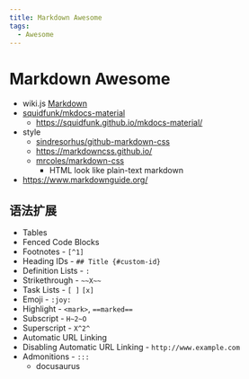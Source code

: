 ```yaml
---
title: Markdown Awesome
tags:
  - Awesome
---
```


# Markdown Awesome

- wiki.js [Markdown](https://docs.requarks.io/en/editors/markdown)
- [squidfunk/mkdocs-material](https://github.com/squidfunk/mkdocs-material)
  - https://squidfunk.github.io/mkdocs-material/
- style
  - [sindresorhus/github-markdown-css](https://github.com/sindresorhus/github-markdown-css)
  - https://markdowncss.github.io/
  - [mrcoles/markdown-css](https://github.com/mrcoles/markdown-css)
    - HTML look like plain-text markdown
- https://www.markdownguide.org/

## 语法扩展

- Tables
- Fenced Code Blocks
- Footnotes - `[^1]`
- Heading IDs - `## Title {#custom-id}`
- Definition Lists - `:`
- Strikethrough - `~~X~~`
- Task Lists - `[ ]` `[x]`
- Emoji - `:joy:`
- Highlight - `<mark>`, `==marked==`
- Subscript - `H~2~O`
- Superscript - `X^2^`
- Automatic URL Linking
- Disabling Automatic URL Linking - `http://www.example.com`
- Admonitions - `:::`
  - docusaurus
